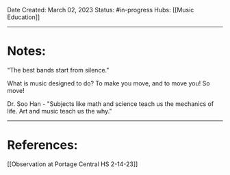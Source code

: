 Date Created: March 02, 2023
Status: #in-progress 
Hubs: [[Music Education]]

--- 
# Notes:
"The best bands start from silence."

What is music designed to do? To make you move, and to move you! So move!

Dr. Soo Han - "Subjects like math and science teach us the mechanics of life. Art and music teach us the why."

---
# References:

[[Observation at Portage Central HS 2-14-23]]